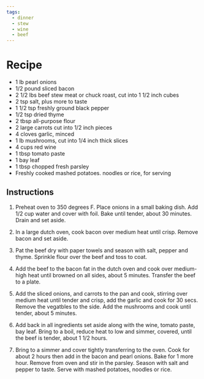 ```yaml
---
tags:
  - dinner
  - stew
  - wine
  - beef
---
```


# Recipe
- 1 lb pearl onions
- 1/2 pound sliced bacon
- 2 1/2 lbs beef stew meat or chuck roast, cut into 1 1/2 inch cubes
- 2 tsp salt, plus more to taste
- 1 1/2 tsp freshly ground black pepper
- 1/2 tsp dried thyme
- 2 tbsp all-purpose flour
- 2 large carrots cut into 1/2 inch pieces
- 4 cloves garlic, minced
- 1 lb mushrooms, cut into 1/4 inch thick slices
- 4 cups red wine
- 1 tbsp tomato paste
- 1 bay leaf
- 1 tbsp chopped fresh parsley
- Freshly cooked mashed potatoes. noodles or rice, for serving

## Instructions
1. Preheat oven to 350 degrees F. Place onions in a small baking dish. Add 1/2 cup water and cover with foil. Bake until tender, about 30 minutes. Drain and set aside.

2. In a large dutch oven, cook bacon over medium heat until crisp. Remove bacon and set aside. 

3. Pat the beef dry with paper towels and season with salt, pepper and thyme. Sprinkle flour over the beef and toss to coat.

4. Add the beef to the bacon fat in the dutch oven and cook over medium-high heat until browned on all sides, about 5 minutes. Transfer the beef to a plate.

5. Add the sliced onions, and carrots to the pan and cook, stirring over medium heat until tender and crisp, add the garlic and cook for 30 secs. Remove the vegatbles 
to the side. Add the mushrooms and cook until tender, about 5 minutes.

6. Add back in all ingredients set aside along with the wine, tomato paste, bay leaf. Bring to a boil, reduce heat to low and simmer, covered, until the beef is tender, about 1 1/2 hours.

7. Bring to a simmer and cover tightly transferring to the oven. Cook for about 2 hours then add in the bacon and pearl onions. Bake for 1 more hour. Remove from oven and stir in the parsley. Season with salt and pepper to taste. Serve with mashed potatoes, noodles or rice.